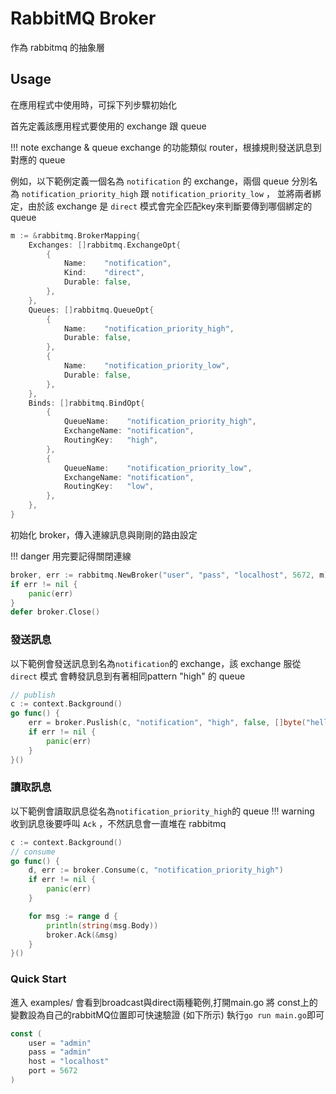 # RabbitMQ Broker

作為 rabbitmq 的抽象層

## Usage

在應用程式中使用時，可採下列步驟初始化

首先定義該應用程式要使用的 exchange 跟 queue

!!! note exchange & queue
    exchange 的功能類似 router，根據規則發送訊息到對應的 queue

例如，以下範例定義一個名為 `notification` 的 exchange，兩個 queue 分別名為 `notification_priority_high` 跟 `notification_priority_low` ， 並將兩者綁定，由於該 exchange 是 `direct` 模式會完全匹配key來判斷要傳到哪個綁定的queue

```go
m := &rabbitmq.BrokerMapping{
    Exchanges: []rabbitmq.ExchangeOpt{
        {
            Name:    "notification",
            Kind:    "direct",
            Durable: false,
        },
    },
    Queues: []rabbitmq.QueueOpt{
        {
            Name:    "notification_priority_high",
            Durable: false,
        },
        {
            Name:    "notification_priority_low",
            Durable: false,
        },
    },
    Binds: []rabbitmq.BindOpt{
        {
            QueueName:    "notification_priority_high",
            ExchangeName: "notification",
            RoutingKey:   "high",
        },
        {
            QueueName:    "notification_priority_low",
            ExchangeName: "notification",
            RoutingKey:   "low",
        },
    },
}
```

初始化 broker，傳入連線訊息與剛剛的路由設定

!!! danger 用完要記得關閉連線

```go
broker, err := rabbitmq.NewBroker("user", "pass", "localhost", 5672, m)
if err != nil {
    panic(err)
}
defer broker.Close()
```

### 發送訊息

以下範例會發送訊息到名為`notification`的 exchange，該 exchange 服從 `direct` 模式 會轉發訊息到有著相同pattern "high" 的 queue

```go
// publish
c := context.Background()
go func() {
    err = broker.Puslish(c, "notification", "high", false, []byte("hello"))
    if err != nil {
        panic(err)
    }
}()
```

### 讀取訊息

以下範例會讀取訊息從名為`notification_priority_high`的 queue
!!! warning 收到訊息後要呼叫 `Ack` ，不然訊息會一直堆在 rabbitmq

```go
c := context.Background()
// consume
go func() {
    d, err := broker.Consume(c, "notification_priority_high")
    if err != nil {
        panic(err)
    }

    for msg := range d {
        println(string(msg.Body))
        broker.Ack(&msg)
    }
}()
```

### Quick Start

進入 examples/ 會看到broadcast與direct兩種範例,打開main.go
將 const上的變數設為自己的rabbitMQ位置即可快速驗證 (如下所示)
執行`go run main.go`即可

```go
const (
    user = "admin"
    pass = "admin"
    host = "localhost"
    port = 5672
)
```
